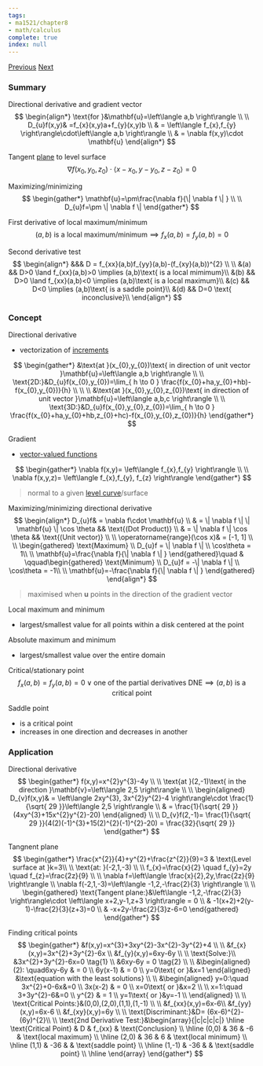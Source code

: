 ```yaml
---
tags:
- ma1521/chapter8
- math/calculus
complete: true
index: null
---
```

[Previous](/labyrinth/notes/math/ma1521/partial_derivatives)   [Next](/labyrinth/notes/math/ma1521/double_integrals)

### Summary
Directional derivative and gradient vector
$$
\begin{align*}
\text{for }&\mathbf{u}=\left\langle a,b \right\rangle \\
\\
D_{u}f(x,y)& =f_{x}(x,y)a+f_{y}(x,y)b \\
& = \left\langle f_{x},f_{y} \right\rangle\cdot\left\langle a,b \right\rangle \\
& = \nabla f(x,y)\cdot \mathbf{u}
\end{align*}
$$

Tangent [plane](/labyrinth/notes/math/ma1301/planes_in_R³) to level surface
$$
\nabla f(x_{0},y_{0},z_{0})\cdot\left\langle x-x_{0},y-y_{0},z-z_{0} \right\rangle = 0
$$

Maximizing/minimizing
$$
\begin{gather*}
\mathbf{u}=\pm\frac{\nabla f}{\| \nabla f \| } \\
\\
D_{u}f=\pm \| \nabla f \| 
\end{gather*}
$$

First derivative of local maximum/minimum
$$
(a,b)\text{ is a local maximum/minimum} \implies f_{x}(a,b)=f_{y}(a,b)=0
$$

Second derivative test
$$
\begin{align*}
&&& D = f_{xx}(a,b)f_{yy}(a,b)-(f_{xy}(a,b))^{2} \\
\\
&(a) && D>0 \land f_{xx}(a,b)>0 \implies (a,b)\text{ is a local mimimum}\\
&(b) && D>0 \land f_{xx}(a,b)<0 \implies (a,b)\text{ is a local maximum}\\
&(c) && D<0  \implies (a,b)\text{ is a saddle point}\\
&(d) && D=0 \text{ inconclusive}\\
\end{align*}
$$

### Concept
Directional derivative
- vectorization of [increments](/labyrinth/notes/math/ma1521/partial_derivatives#^9b8f6d)

$$
\begin{gather*}
&\text{at }(x_{0},y_{0})\text{ in direction of unit vector }\mathbf{u}=\left\langle a,b \right\rangle \\
\\
\text{2D:}&D_{u}f(x_{0},y_{0})=\lim_{ h \to 0 } \frac{f(x_{0}+ha,y_{0}+hb)-f(x_{0},y_{0})}{h} \\
\\
\\
&\text{at }(x_{0},y_{0},z_{0})\text{ in direction of unit vector }\mathbf{u}=\left\langle a,b,c \right\rangle \\
\\
\text{3D:}&D_{u}f(x_{0},y_{0},z_{0})=\lim_{ h \to 0 } \frac{f(x_{0}+ha,y_{0}+hb,z_{0}+hc)-f(x_{0},y_{0},z_{0})}{h}
\end{gather*}
$$

Gradient
- [vector-valued functions](/labyrinth/notes/math/ma1521/vector-valued_functions)

$$
\begin{gather*}
\nabla f(x,y)= \left\langle f_{x},f_{y} \right\rangle \\
\\
\nabla f(x,y,z)= \left\langle f_{x},f_{y}, f_{z} \right\rangle
\end{gather*}
$$
> normal to a given [level curve](/labyrinth/notes/math/ma1521/multivariate_functions#^69f6b8)/surface

Maximizing/minimizing directional derivative
$$
\begin{align*}
D_{u}f& = \nabla f\cdot \mathbf{u} \\
& = \| \nabla f \| \| \mathbf{u} \| \cos \theta && \text{(Dot Product)} \\
& = \| \nabla f \| \cos \theta && \text{(Unit vector)} \\
\\
\operatorname{range}(\cos x)& = [-1, 1] \\
\\
\begin{gathered}
\text{Maximum} \\
D_{u}f = \| \nabla f \| \\
\cos\theta = 1\\
\\
\mathbf{u}=\frac{\nabla f}{\| \nabla f \| }
\end{gathered}\quad & \qquad\begin{gathered}
\text{Minimum} \\
D_{u}f = -\| \nabla f \| \\
\cos\theta = -1\\
\\
\mathbf{u}=-\frac{\nabla f}{\| \nabla f \| }
\end{gathered}
\end{align*}
$$
> maximised when $\mathbf{u}$ points in the direction of the gradient vector

Local maximum and minimum
- largest/smallest value for all points within a disk centered at the point

Absolute maximum and minimum
- largest/smallest value over the entire domain

Critical/stationary point
$$
f_{x}(a,b)=f_{y}(a,b)=0\lor\text{one of the partial derivatives DNE}\implies(a,b)\text{ is a critical point}
$$

Saddle point
- is a critical point
- increases in one direction and decreases in another

### Application
Directional derivative
$$
\begin{gather*}
f(x,y)=x^{2}y^{3}-4y \\
\\
\text{at }(2,-1)\text{ in the direction }\mathbf{v}=\left\langle 2,5 \right\rangle \\
\\
\begin{aligned}
D_{v}f(x,y)& = \left\langle 2xy^{3}, 3x^{2}y^{2}-4 \right\rangle\cdot \frac{1}{\sqrt{ 29 }}\left\langle 2,5 \right\rangle \\
& = \frac{1}{\sqrt{ 29 }}(4xy^{3}+15x^{2}y^{2}-20)
\end{aligned} \\
\\
D_{v}f(2,-1)= \frac{1}{\sqrt{ 29 }}(4(2)(-1)^{3}+15(2)^{2}(-1)^{2}-20) = \frac{32}{\sqrt{ 29 }}
\end{gather*}
$$

Tangnent plane
$$
\begin{gather*}
\frac{x^{2}}{4}+y^{2}+\frac{z^{2}}{9}=3 & \text{Level surface at }k=3\\
\\
\text{at: }(-2,1,-3) \\
\\
f_{x}=\frac{x}{2} \quad f_{y}=2y \quad f_{z}=\frac{2z}{9} \\
\\
\nabla f=\left\langle \frac{x}{2},2y,\frac{2z}{9} \right\rangle \\
\nabla f(-2,1,-3)=\left\langle -1,2,-\frac{2}{3} \right\rangle \\
\\
\begin{gathered}
\text{Tangent plane:}&\left\langle -1,2,-\frac{2}{3} \right\rangle\cdot \left\langle x+2,y-1,z+3 \right\rangle = 0 \\
& -1(x+2)+2(y-1)-\frac{2}{3}(z+3)=0 \\
& -x+2y-\frac{2}{3}z-6=0
\end{gathered}
\end{gather*}
$$

Finding critical points
$$
\begin{gather*}
&f(x,y)=x^{3}+3xy^{2}-3x^{2}-3y^{2}+4 \\
\\
&f_{x}(x,y)=3x^{2}+3y^{2}-6x \\
&f_{y}(x,y)=6xy-6y \\
\\
\text{Solve:}\\
&3x^{2}+3y^{2}-6x=0 \tag{1} \\
&6xy-6y = 0 \tag{2} \\
\\
&\begin{aligned}
(2): \quad6xy-6y & = 0 \\
6y(x-1) & = 0 \\
y=0\text{ or }&x=1
\end{aligned} &\text{equation with the least solutions} \\
\\
&\begin{aligned}
y=0:\quad 3x^{2}+0-6x&=0 \\
3x(x-2) & = 0 \\
x=0\text{ or }&x=2 \\
\\
x=1:\quad 3+3y^{2}-6&=0 \\
y^{2} & = 1 \\
y=1\text{ or }&y=-1 \\
\end{aligned} \\
\\
\text{Critical Points:}&(0,0),(2,0),(1,1),(1,-1) \\
\\
&f_{xx}(x,y)=6x-6\\
&f_{yy}(x,y)=6x-6 \\
&f_{xy}(x,y)=6y \\
\\
\text{Discriminant:}&D= (6x-6)^{2}-(6y)^{2}\\
\\
\text{2nd Derivative Test:}&\begin{array}{|c|c|c|c|}
\hline
\text{Critical Point} & D & f_{xx} & \text{Conclusion} \\
\hline
(0,0) & 36 & -6 & \text{local maximum} \\
\hline
(2,0) & 36 & 6 & \text{local minimum} \\
\hline
(1,1) & -36 &  & \text{saddle point} \\
\hline
(1,-1) & -36 &  & \text{saddle point} \\
\hline
\end{array}
\end{gather*}
$$